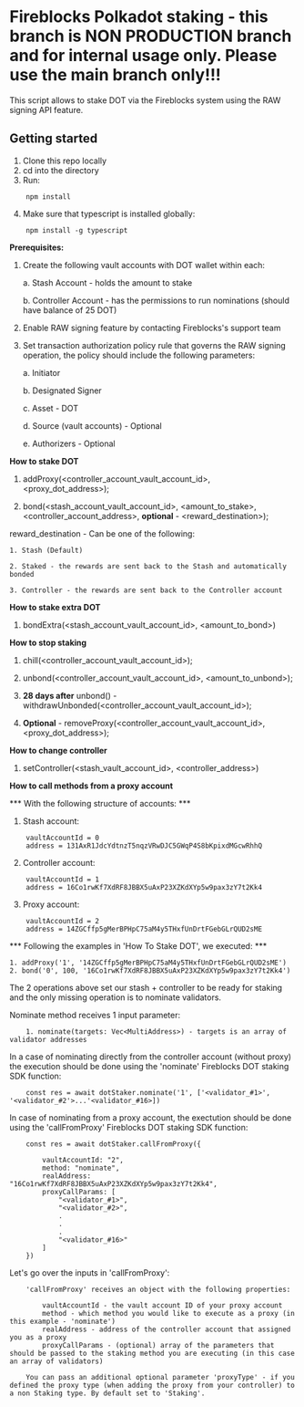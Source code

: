 # Fireblocks Polkadot staking - this branch is NON PRODUCTION branch and for internal usage only. Please use the main branch only!!!

This script allows to stake DOT via the Fireblocks system using the RAW signing API feature.

## Getting started

1. Clone this repo locally
2. cd into the directory
3. Run:
```
    npm install
```    
4. Make sure that typescript is installed globally:
```
    npm install -g typescript
```
**Prerequisites:**

1. Create the following vault accounts with DOT wallet within each:

    a. Stash Account - holds the amount to stake

    b. Controller Account - has the permissions to run nominations (should have balance of 25 DOT)

2. Enable RAW signing feature by contacting Fireblocks's support team

3. Set transaction authorization policy rule that governs the RAW signing operation, the policy should include the following parameters:

    a. Initiator

    b. Designated Signer

    c. Asset - DOT

    d. Source (vault accounts) - Optional

    e. Authorizers - Optional

**How to stake DOT**

1. addProxy(<controller_account_vault_account_id>, <proxy_dot_address>);

2. bond(<stash_account_vault_account_id>, <amount_to_stake>, <controller_account_address>, **optional** - <reward_destination>);

reward_destination - Can be one of the following:

    1. Stash (Default)

    2. Staked - the rewards are sent back to the Stash and automatically bonded

    3. Controller - the rewards are sent back to the Controller account

**How to stake extra DOT**
1. bondExtra(<stash_account_vault_account_id>, <amount_to_bond>)

**How to stop staking**

1. chill(<controller_account_vault_account_id>);

2. unbond(<controller_account_vault_account_id>, <amount_to_unbond>);

3. **28 days after** unbond() - withdrawUnbonded(<controller_account_vault_account_id>);

4. **Optional** - removeProxy(<controller_account_vault_account_id>, <proxy_dot_address>);

**How to change controller**

1. setController(<stash_vault_account_id>, <controller_address>)

**How to call methods from a proxy account**

*** With the following structure of accounts: ***

1. Stash account:
```
    vaultAccountId = 0
    address = 131AxR1JdcYdtnzT5nqzVRwDJC5GWqP4S8bKpixdMGcwRhhQ
```
2. Controller account:
```
    vaultAccountId = 1
    address = 16Co1rwKf7XdRF8JBBX5uAxP23XZKdXYp5w9pax3zY7t2Kk4
```
3. Proxy account:
```
    vaultAccountId = 2
    address = 14ZGCffp5gMerBPHpC75aM4y5THxfUnDrtFGebGLrQUD2sME
```
*** Following the examples in 'How To Stake DOT', we executed: ***
```
1. addProxy('1', '14ZGCffp5gMerBPHpC75aM4y5THxfUnDrtFGebGLrQUD2sME')
2. bond('0', 100, '16Co1rwKf7XdRF8JBBX5uAxP23XZKdXYp5w9pax3zY7t2Kk4')
```

The 2 operations above set our stash + controller to be ready for staking and the only missing operation is to nominate validators.

Nominate method receives 1 input parameter:
```
    1. nominate(targets: Vec<MultiAddress>) - targets is an array of validator addresses
```
In a case of nominating directly from the controller account (without proxy) the execution should be done using the 'nominate' Fireblocks DOT staking SDK function:

```
    const res = await dotStaker.nominate('1', ['<validator_#1>', '<validator_#2'>...'<validator_#16>])
```

In case of nominating from a proxy account, the exectution should be done using the 'callFromProxy' Fireblocks DOT staking SDK function:

```
    const res = await dotStaker.callFromProxy({
        
        vaultAccountId: "2",
        method: "nominate",
        realAddress: "16Co1rwKf7XdRF8JBBX5uAxP23XZKdXYp5w9pax3zY7t2Kk4",
        proxyCallParams: [
            "<validator_#1>",
            "<validator_#2>",
            .
            .
            .
            "<validator_#16>"
        ]
    })
```

Let's go over the inputs in 'callFromProxy':
```
    'callFromProxy' receives an object with the following properties:

        vaultAccountId - the vault account ID of your proxy account
        method - which method you would like to execute as a proxy (in this example - 'nominate')
        realAddress - address of the controller account that assigned you as a proxy
        proxyCallParams - (optional) array of the parameters that should be passed to the staking method you are executing (in this case an array of validators)

    You can pass an additional optional parameter 'proxyType' - if you defined the proxy type (when adding the proxy from your controller) to a non Staking type. By default set to 'Staking'.

```